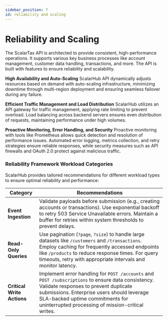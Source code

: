 ```yaml
---
sidebar_position: 7
id: reliability and scaling
---
```


# Reliability and Scaling

The ScalarTax API is architected to provide consistent, high-performance operations. It supports various key business processes like account management, customer data handling, transactions, and more. The API is built with features to ensure reliability and scalability.

**High Availability and Auto-Scaling** ScalarHub API dynamically adjusts resources based on demand with auto-scaling infrastructure, minimizing downtime through multi-region deployment and ensuring seamless failover during any failure.

**Efficient Traffic Management and Load Distribution** ScalarHub utilizes an API gateway for traffic management, applying rate limiting to prevent overload. Load balancing across backend servers ensures even distribution of requests, maintaining performance under high volumes.

**Proactive Monitoring, Error Handling, and Security** Proactive monitoring with tools like Prometheus allows quick detection and resolution of performance issues. Automated error logging, metrics collection, and retry strategies ensure reliable responses, while security measures such as API firewalls and OAuth 2.0 protect against malicious traffic.

### Reliability Framework Workload Categories
ScalarHub provides tailored recommendations for different workload types to ensure optimal reliability and performance:

| Category                | Recommendations                                                                                                                                                        |
|-------------------------|------------------------------------------------------------------------------------------------------------------------------------------------------------------------|
| **Event Ingestion**      | Validate payloads before submission (e.g., creating accounts or transactions). Use exponential backoff to retry 503 Service Unavailable errors. Maintain a buffer for retries within system thresholds to prevent delays. |
| **Read-Only Queries**    | Use pagination (`?page`, `?size`) to handle large datasets like `/customers` and `/transactions`. Employ caching for frequently accessed endpoints like `/products` to reduce response times. For query timeouts, retry with appropriate intervals and monitor latency. |
| **Critical Write Actions** | Implement error handling for `POST /accounts` and `POST /subscriptions` to ensure data consistency. Validate responses to prevent duplicate submissions. Enterprise users should leverage SLA-backed uptime commitments for uninterrupted processing of mission-critical writes. |
